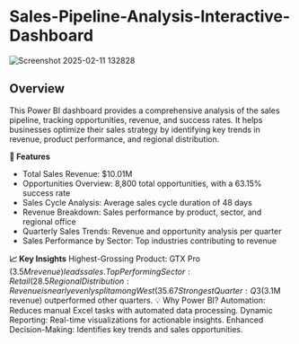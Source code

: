 # Sales-Pipeline-Analysis-Interactive-Dashboard

![Screenshot 2025-02-11 132828](https://github.com/user-attachments/assets/3a13d706-c56e-4ee2-9a1e-406a80aaa4f6)

## Overview
This Power BI dashboard provides a comprehensive analysis of the sales pipeline, tracking opportunities, revenue, and success rates. It helps businesses optimize their sales strategy by identifying key trends in revenue, product performance, and regional distribution.

**🚀 Features**
* Total Sales Revenue: $10.01M
* Opportunities Overview: 8,800 total opportunities, with a 63.15% success rate
* Sales Cycle Analysis: Average sales cycle duration of 48 days
* Revenue Breakdown: Sales performance by product, sector, and regional office
* Quarterly Sales Trends: Revenue and opportunity analysis per quarter
* Sales Performance by Sector: Top industries contributing to revenue
  
**📈 Key Insights**
Highest-Grossing Product: GTX Pro ($3.5M revenue) leads sales.
Top Performing Sector: Retail (28.5%) contributes the most revenue.
Regional Distribution: Revenue is nearly evenly split among West (35.67%), Central (33.44%), and East (30.89%) offices.
Strongest Quarter: Q3 ($3.1M revenue) outperformed other quarters.
💡 Why Power BI?
Automation: Reduces manual Excel tasks with automated data processing.
Dynamic Reporting: Real-time visualizations for actionable insights.
Enhanced Decision-Making: Identifies key trends and sales opportunities.
